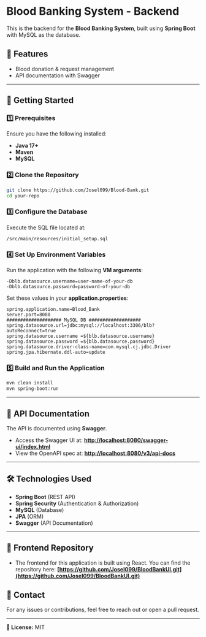 # Blood Banking System - Backend

This is the backend for the **Blood Banking System**, built using **Spring Boot** with MySQL as the database.

## 📌 Features
- Blood donation & request management
- API documentation with Swagger

---
## 🚀 Getting Started

### 1️⃣ Prerequisites
Ensure you have the following installed:
- **Java 17+**
- **Maven**
- **MySQL**

### 2️⃣ Clone the Repository
```sh
git clone https://github.com/Josel099/Blood-Bank.git
cd your-repo
```

### 3️⃣ Configure the Database
Execute the SQL file located at:
```
/src/main/resources/initial_setup.sql
```


### 4️⃣ Set Up Environment Variables
Run the application with the following **VM arguments**:
```
-Dblb.datasource.username=user-name-of-your-db
-Dblb.datasource.password=password-of-your-db
```

Set these values in your **application.properties**:
```properties
spring.application.name=Blood_Bank
server.port=8080
#################### MySQL DB ###################
spring.datasource.url=jdbc:mysql://localhost:3306/blb?autoReconnect=true
spring.datasource.username =${blb.datasource.username}
spring.datasource.password =${blb.datasource.password}
spring.datasource.driver-class-name=com.mysql.cj.jdbc.Driver
spring.jpa.hibernate.ddl-auto=update
```

### 5️⃣ Build and Run the Application
```sh
mvn clean install
mvn spring-boot:run
```

---
## 📜 API Documentation
The API is documented using **Swagger**.

- Access the Swagger UI at:
  **[http://localhost:8080/swagger-ui/index.html](http://localhost:8080/swagger-ui/index.html)**
- View the OpenAPI spec at:
  **[http://localhost:8080/v3/api-docs](http://localhost:8080/v3/api-docs)**

---
## 🛠 Technologies Used
- **Spring Boot** (REST API)
- **Spring Security** (Authentication & Authorization)
- **MySQL** (Database)
- **JPA** (ORM)
- **Swagger** (API Documentation)
---

## 🔗 Frontend Repository

- The frontend for this application is built using React. You can find the repository here:
  **[https://github.com/Josel099/BloodBankUI.git](https://github.com/Josel099/BloodBankUI.git)**

## 📩 Contact
For any issues or contributions, feel free to reach out or open a pull request.

---
**📝 License:** MIT

